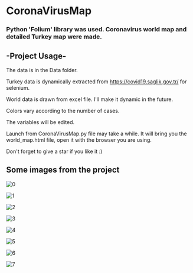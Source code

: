 # CoronaVirusMap

### Python 'Folium' library was used. Coronavirus world map and detailed Turkey map were made.

## -Project Usage-

The data is in the Data folder.

Turkey data is dynamically extracted from https://covid19.saglik.gov.tr/ for selenium.

World data is drawn from excel file. I'll make it dynamic in the future.

Colors vary according to the number of cases.

The variables will be edited.

Launch from CoronaVirusMap.py file may take a while. It will bring you the world_map.html file, open it with the browser you are using.

Don't forget to give a star if you like it :)

## Some images from the project

![0](https://user-images.githubusercontent.com/58237566/122583247-b0b52a00-d061-11eb-81ed-3b7950b11141.png)

![1](https://user-images.githubusercontent.com/58237566/122583255-b27eed80-d061-11eb-9a67-bb54cbc37eff.png)

![2](https://user-images.githubusercontent.com/58237566/122583279-ba3e9200-d061-11eb-8c1e-0935e13cfd65.png)

![3](https://user-images.githubusercontent.com/58237566/122583121-93805b80-d061-11eb-82eb-9c8c9d17061d.png)

![4](https://user-images.githubusercontent.com/58237566/122583135-9713e280-d061-11eb-9521-abfe2d9e39eb.png)

![5](https://user-images.githubusercontent.com/58237566/122583160-9c712d00-d061-11eb-9607-e71f3b7bc235.png)

![6](https://user-images.githubusercontent.com/58237566/122583190-a2ffa480-d061-11eb-8285-0a8564f8aa2b.png)

![7](https://user-images.githubusercontent.com/58237566/122583222-aa26b280-d061-11eb-8943-0d8254774c27.png)
